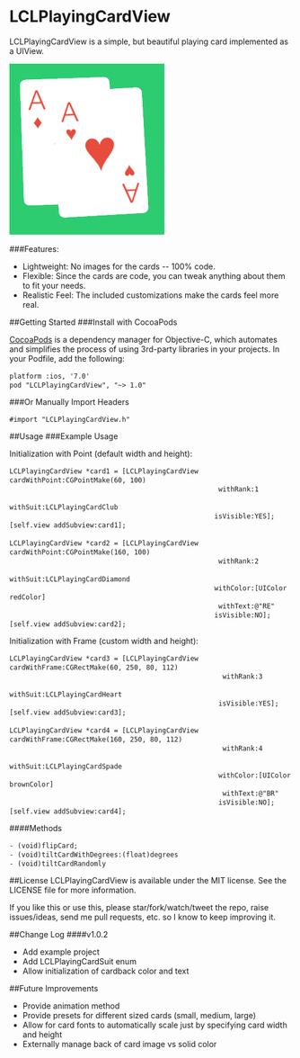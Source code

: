 LCLPlayingCardView
===============

LCLPlayingCardView is a simple, but beautiful playing card implemented as a UIView.

![image](LCLPlayingCardViewScreenshot.png)

###Features:

- Lightweight:  No images for the cards -- 100% code.
- Flexible: Since the cards are code, you can tweak anything about them to fit your needs.
- Realistic Feel:  The included customizations make the cards feel more real.


##Getting Started
###Install with CocoaPods

[CocoaPods](http://cocoapods.org/) is a dependency manager for Objective-C, which automates and simplifies the process of using 3rd-party libraries in your projects.  In your Podfile, add the following:
```ios
platform :ios, '7.0'
pod "LCLPlayingCardView", "~> 1.0"
```

###Or Manually Import Headers
```ios
#import "LCLPlayingCardView.h"
```


##Usage
###Example Usage

Initialization with Point (default width and height):
```ios
LCLPlayingCardView *card1 = [LCLPlayingCardView cardWithPoint:CGPointMake(60, 100)
                                                    withRank:1
                                                    withSuit:LCLPlayingCardClub
                                                   isVisible:YES];
[self.view addSubview:card1];

LCLPlayingCardView *card2 = [LCLPlayingCardView cardWithPoint:CGPointMake(160, 100)
                                                    withRank:2
                                                    withSuit:LCLPlayingCardDiamond
                                                   withColor:[UIColor redColor]
                                                    withText:@"RE"
                                                   isVisible:NO];
[self.view addSubview:card2];
```

Initialization with Frame (custom width and height):
```ios
LCLPlayingCardView *card3 = [LCLPlayingCardView cardWithFrame:CGRectMake(60, 250, 80, 112)
                                                     withRank:3
                                                     withSuit:LCLPlayingCardHeart
                                                    isVisible:YES];
[self.view addSubview:card3];

LCLPlayingCardView *card4 = [LCLPlayingCardView cardWithFrame:CGRectMake(160, 250, 80, 112)
                                                     withRank:4
                                                     withSuit:LCLPlayingCardSpade
                                                    withColor:[UIColor brownColor]
                                                     withText:@"BR"
                                                    isVisible:NO];
[self.view addSubview:card4];
```

####Methods
```ios
- (void)flipCard;
- (void)tiltCardWithDegrees:(float)degrees
- (void)tiltCardRandomly
```

##License
LCLPlayingCardView is available under the MIT license.  See the LICENSE file for more information.  

If you like this or use this, please star/fork/watch/tweet the repo, raise issues/ideas, send me pull requests, etc. so I know to keep improving it.


##Change Log
####v1.0.2
- Add example project
- Add LCLPlayingCardSuit enum
- Allow initialization of cardback color and text

##Future Improvements
- Provide animation method
- Provide presets for different sized cards (small, medium, large)
- Allow for card fonts to automatically scale just by specifying card width and height
- Externally manage back of card image vs solid color

